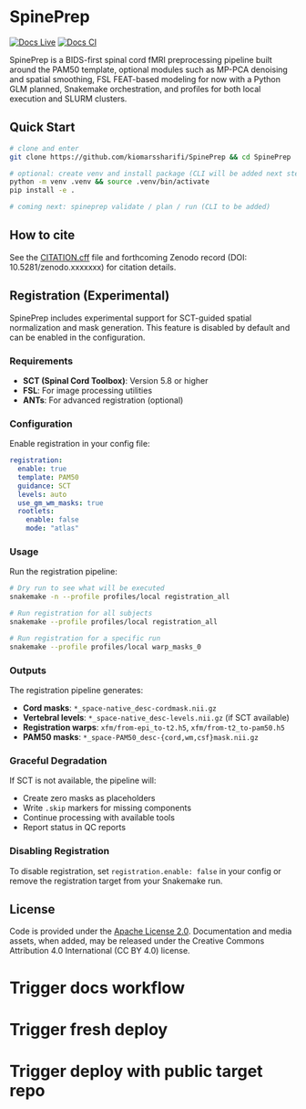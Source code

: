 # SpinePrep

[![Docs Live](https://img.shields.io/badge/docs-live-blue)](https://spineprep.github.io/)
[![Docs CI](https://github.com/spineprep/SpinePrep/actions/workflows/docs.yml/badge.svg)](https://github.com/spineprep/SpinePrep/actions/workflows/docs.yml)

SpinePrep is a BIDS-first spinal cord fMRI preprocessing pipeline built around the PAM50 template, optional modules such as MP-PCA denoising and spatial smoothing, FSL FEAT-based modeling for now with a Python GLM planned, Snakemake orchestration, and profiles for both local execution and SLURM clusters.

## Quick Start

```bash
# clone and enter
git clone https://github.com/kiomarssharifi/SpinePrep && cd SpinePrep

# optional: create venv and install package (CLI will be added next step)
python -m venv .venv && source .venv/bin/activate
pip install -e .

# coming next: spineprep validate / plan / run (CLI to be added)
```

## How to cite

See the [CITATION.cff](./CITATION.cff) file and forthcoming Zenodo record (DOI: 10.5281/zenodo.xxxxxxx) for citation details.

## Registration (Experimental)

SpinePrep includes experimental support for SCT-guided spatial normalization and mask generation. This feature is disabled by default and can be enabled in the configuration.

### Requirements

- **SCT (Spinal Cord Toolbox)**: Version 5.8 or higher
- **FSL**: For image processing utilities
- **ANTs**: For advanced registration (optional)

### Configuration

Enable registration in your config file:

```yaml
registration:
  enable: true
  template: PAM50
  guidance: SCT
  levels: auto
  use_gm_wm_masks: true
  rootlets:
    enable: false
    mode: "atlas"
```

### Usage

Run the registration pipeline:

```bash
# Dry run to see what will be executed
snakemake -n --profile profiles/local registration_all

# Run registration for all subjects
snakemake --profile profiles/local registration_all

# Run registration for a specific run
snakemake --profile profiles/local warp_masks_0
```

### Outputs

The registration pipeline generates:

- **Cord masks**: `*_space-native_desc-cordmask.nii.gz`
- **Vertebral levels**: `*_space-native_desc-levels.nii.gz` (if SCT available)
- **Registration warps**: `xfm/from-epi_to-t2.h5`, `xfm/from-t2_to-pam50.h5`
- **PAM50 masks**: `*_space-PAM50_desc-{cord,wm,csf}mask.nii.gz`

### Graceful Degradation

If SCT is not available, the pipeline will:
- Create zero masks as placeholders
- Write `.skip` markers for missing components
- Continue processing with available tools
- Report status in QC reports

### Disabling Registration

To disable registration, set `registration.enable: false` in your config or remove the registration target from your Snakemake run.

## License

Code is provided under the [Apache License 2.0](./LICENSE). Documentation and media assets, when added, may be released under the Creative Commons Attribution 4.0 International (CC BY 4.0) license.
# Trigger docs workflow
# Trigger fresh deploy
# Trigger deploy with public target repo
